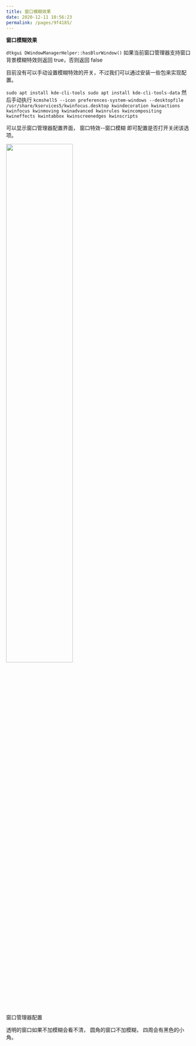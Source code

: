 ```yaml
---
title: 窗口模糊效果
date: 2020-12-11 10:56:23
permalink: /pages/9f4185/
---
```



**窗口模糊效果**

`dtkgui DWindowManagerHelper::hasBlurWindow()` 如果当前窗口管理器支持窗口背景模糊特效则返回 true，否则返回 false

目前没有可以手动设置模糊特效的开关，不过我们可以通过安装一些包来实现配置。

`sudo apt install kde-cli-tools sudo apt install kde-cli-tools-data` 然后手动执行 `kcmshell5 --icon preferences-system-windows --desktopfile /usr/share/kservices5/kwinfocus.desktop kwindecoration kwinactions kwinfocus kwinmoving kwinadvanced kwinrules kwincompositing kwineffects kwintabbox kwinscreenedges kwinscripts`

可以显示窗口管理器配置界面， 窗口特效--窗口模糊 即可配置是否打开关闭该选项。

 <img src="https://cdn.jsdelivr.net/gh/xmuli/xmuliPic@pic/2020/20201210164853.png" width="60%"/>

窗口管理器配置

透明的窗口如果不加模糊会看不清， 圆角的窗口不加模糊， 四周会有黑色的小角。